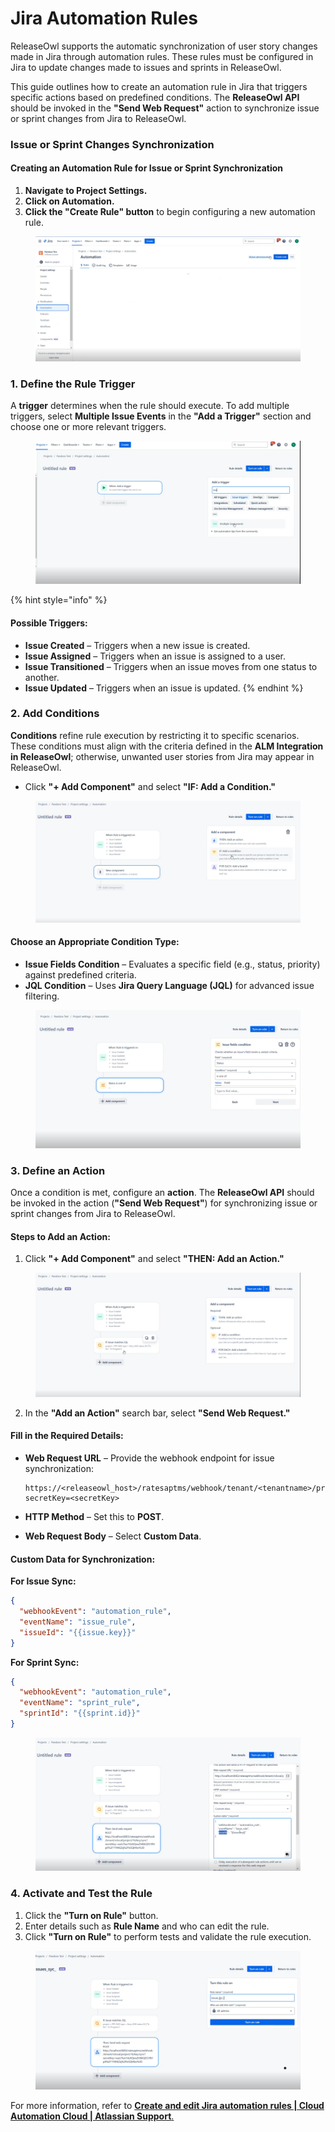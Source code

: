 # Jira Automation Rules

ReleaseOwl supports the automatic synchronization of user story changes made in Jira through automation rules. These rules must be configured in Jira to update changes made to issues and sprints in ReleaseOwl.

This guide outlines how to create an automation rule in Jira that triggers specific actions based on predefined conditions. The **ReleaseOwl API** should be invoked in the **"Send Web Request"** action to synchronize issue or sprint changes from Jira to ReleaseOwl.

### **Issue or Sprint Changes Synchronization**

#### **Creating an Automation Rule for Issue or Sprint Synchronization**

1. **Navigate to Project Settings.**
2. **Click on Automation.**
3. **Click the "Create Rule" button** to begin configuring a new automation rule.

<figure><img src="../../.gitbook/assets/image (828).png" alt=""><figcaption></figcaption></figure>

### **1. Define the Rule Trigger**

A **trigger** determines when the rule should execute. To add multiple triggers, select **Multiple Issue Events** in the **"Add a Trigger"** section and choose one or more relevant triggers.

<figure><img src="../../.gitbook/assets/image (829).png" alt=""><figcaption></figcaption></figure>

{% hint style="info" %}
#### **Possible Triggers:**

* **Issue Created** – Triggers when a new issue is created.
* **Issue Assigned** – Triggers when an issue is assigned to a user.
* **Issue Transitioned** – Triggers when an issue moves from one status to another.
* **Issue Updated** – Triggers when an issue is updated.
{% endhint %}

### **2. Add Conditions**

**Conditions** refine rule execution by restricting it to specific scenarios. These conditions must align with the criteria defined in the **ALM Integration in ReleaseOwl**; otherwise, unwanted user stories from Jira may appear in ReleaseOwl.

* Click **"+ Add Component"** and select **"IF: Add a Condition."**

<figure><img src="../../.gitbook/assets/image (830).png" alt=""><figcaption></figcaption></figure>

#### **Choose an Appropriate Condition Type:**

* **Issue Fields Condition** – Evaluates a specific field (e.g., status, priority) against predefined criteria.
* **JQL Condition** – Uses **Jira Query Language (JQL)** for advanced issue filtering.

<figure><img src="../../.gitbook/assets/image (831).png" alt=""><figcaption></figcaption></figure>

### **3. Define an Action**

Once a condition is met, configure an **action**. The **ReleaseOwl API** should be invoked in the action (**"Send Web Request"**) for synchronizing issue or sprint changes from Jira to ReleaseOwl.

#### **Steps to Add an Action:**

1. Click **"+ Add Component"** and select **"THEN: Add an Action."**

<figure><img src="../../.gitbook/assets/image (832).png" alt=""><figcaption></figcaption></figure>

2. In the **"Add an Action"** search bar, select **"Send Web Request."**

#### **Fill in the Required Details:**

*   **Web Request URL** – Provide the webhook endpoint for issue synchronization:

    ```
    https://<releaseowl_host>/ratesaptms/webhook/tenant/<tenantname>/project/<projectId>/key/sync?secretKey=<secretKey>
    ```
* **HTTP Method** – Set this to **POST**.
* **Web Request Body** – Select **Custom Data**.

#### **Custom Data for Synchronization:**

**For Issue Sync:**

```json
{
  "webhookEvent": "automation_rule",
  "eventName": "issue_rule",
  "issueId": "{{issue.key}}"
}
```

**For Sprint Sync:**

```json
{
  "webhookEvent": "automation_rule",
  "eventName": "sprint_rule",
  "sprintId": "{{sprint.id}}"
}
```

<figure><img src="../../.gitbook/assets/image (833).png" alt=""><figcaption></figcaption></figure>

### **4. Activate and Test the Rule**

1. Click the **"Turn on Rule"** button.
2. Enter details such as **Rule Name** and who can edit the rule.
3. Click **"Turn on Rule"** to perform tests and validate the rule execution.

<figure><img src="../../.gitbook/assets/image (834).png" alt=""><figcaption></figcaption></figure>

For more information, refer to [**Create and edit Jira automation rules | Cloud Automation Cloud | Atlassian Support**.](https://support.atlassian.com/cloud-automation/docs/create-and-edit-jira-automation-rules/)
